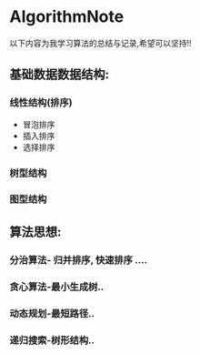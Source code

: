 AlgorithmNote
====

以下内容为我学习算法的总结与记录,希望可以坚持!!

基础数据数据结构:
--
### 线性结构(排序)
* 冒泡排序
* 插入排序
* 选择排序
       
### 树型结构
        
### 图型结构

算法思想:
--
### 分治算法- 归并排序, 快速排序 ....
### 贪心算法-最小生成树..
### 动态规划-最短路径..
### 递归搜索-树形结构..
